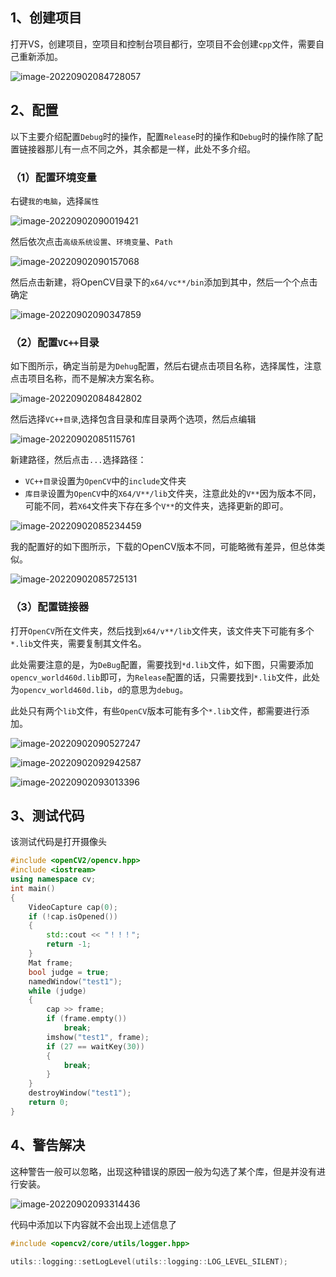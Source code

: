 ## 1、创建项目

打开VS，创建项目，空项目和控制台项目都行，空项目不会创建`cpp`文件，需要自己重新添加。

![image-20220902084728057](http://doc.xjfyt.top/markdown_img/image-20220902084728057.png)



## 2、配置

以下主要介绍配置`Debug`时的操作，配置`Release`时的操作和`Debug`时的操作除了配置链接器那儿有一点不同之外，其余都是一样，此处不多介绍。

### （1）配置环境变量

右键`我的电脑`，选择`属性`

![image-20220902090019421](http://doc.xjfyt.top/markdown_img/image-20220902090019421.png)

然后依次点击`高级系统设置`、`环境变量`、`Path`

![image-20220902090157068](http://doc.xjfyt.top/markdown_img/image-20220902090157068.png)

然后点击新建，将OpenCV目录下的`x64/vc**/bin`添加到其中，然后一个个点击确定

![image-20220902090347859](http://doc.xjfyt.top/markdown_img/image-20220902090347859.png)



### （2）配置`VC++`目录

如下图所示，确定当前是为`Dehug`配置，然后右键点击项目名称，选择属性，注意点击项目名称，而不是解决方案名称。

![image-20220902084842802](http://doc.xjfyt.top/markdown_img/image-20220902084842802.png)

然后选择`VC++目录`,选择包含目录和库目录两个选项，然后点编辑

![image-20220902085115761](http://doc.xjfyt.top/markdown_img/image-20220902085115761.png)

新建路径，然后点击`...`选择路径：

* `VC++目录`设置为`OpenCV`中的`include`文件夹
* `库目录`设置为`OpenCV`中的`X64/V**/lib`文件夹，注意此处的`V**`因为版本不同，可能不同，若`X64`文件夹下存在多个`V**`的文件夹，选择更新的即可。

![image-20220902085234459](http://doc.xjfyt.top/markdown_img/image-20220902085234459.png)

我的配置好的如下图所示，下载的OpenCV版本不同，可能略微有差异，但总体类似。

![image-20220902085725131](http://doc.xjfyt.top/markdown_img/image-20220902085725131.png)



### （3）配置链接器

打开`OpenCV`所在文件夹，然后找到`x64/v**/lib`文件夹，该文件夹下可能有多个`*.lib`文件夹，需要复制其文件名。

此处需要注意的是，为`DeBug`配置，需要找到`*d.lib`文件，如下图，只需要添加`opencv_world460d.lib`即可，为`Release`配置的话，只需要找到`*.lib`文件，此处为`opencv_world460d.lib`，`d`的意思为`debug`。

此处只有两个`lib`文件，有些`OpenCV`版本可能有多个`*.lib`文件，都需要进行添加。

![image-20220902090527247](http://doc.xjfyt.top/markdown_img/image-20220902090527247.png)

![image-20220902092942587](http://doc.xjfyt.top/markdown_img/image-20220902092942587.png)

![image-20220902093013396](http://doc.xjfyt.top/markdown_img/image-20220902093013396.png)



## 3、测试代码

该测试代码是打开摄像头

```cpp
#include <openCV2/opencv.hpp>
#include <iostream>
using namespace cv;
int main()
{
    VideoCapture cap(0);
    if (!cap.isOpened())
    {
        std::cout << "！！！";
        return -1;
    }
    Mat frame;
    bool judge = true;
    namedWindow("test1");
    while (judge)
    {
        cap >> frame;
        if (frame.empty())
            break;
        imshow("test1", frame);
        if (27 == waitKey(30))
        {
            break;
        }
    }
    destroyWindow("test1");
    return 0;
}
```



## 4、警告解决

这种警告一般可以忽略，出现这种错误的原因一般为勾选了某个库，但是并没有进行安装。

![image-20220902093314436](http://doc.xjfyt.top/markdown_img/image-20220902093314436.png)



代码中添加以下内容就不会出现上述信息了

```cpp
#include <opencv2/core/utils/logger.hpp>

utils::logging::setLogLevel(utils::logging::LOG_LEVEL_SILENT);　
```

